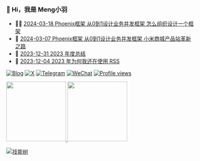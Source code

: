 ### 🤠 Hi，我是 Meng小羽

<!-- BLOG-POST-LIST:START -->
- 👨‍🏫 [2024-03-18 Phoenix框架 从0到1设计业务并发框架 怎么组织设计一个框架](https://blog.debuginn.com/p/phoenix-framework-2/)
- 🦄 [2024-03-07 Phoenix框架 从0到1设计业务并发框架 小米商城产品站革新之路](https://blog.debuginn.com/p/phoenix-framework-1/)
- 💃 [2023-12-31 2023 年度总结](https://blog.debuginn.com/p/debuginn-2023/)
- 🤔 [2023-12-04 2023 年为何我还在使用 RSS](https://blog.debuginn.com/p/debuginn-2023-rss/)<!-- BLOG-POST-LIST:END -->

[![Blog](https://img.shields.io/badge/blog.debuginn.com-0066ff?logo=blogger&logoColor=white)](https://blog.debuginn.com)
[![X](https://img.shields.io/badge/@idebuginn-000000?logo=x&logoColor=white)](https://twitter.com/idebuginn)
[![Telegram](https://img.shields.io/badge/@idebuginn-ac00e6?logo=telegram&logoColor=white)](https://t.me/idebuginn)
[![WeChat](https://img.shields.io/badge/@debuginn-07C160?logo=wechat&logoColor=white)](https://blog.debuginn.com/subscribe)
[![Profile views](https://komarev.com/ghpvc/?username=debuginn&color=blueviolet)](https://github.com/debuginn)

<p>
    <a href="#">
        <img height="159px" src="https://github-readme-stats.vercel.app/api?username=debuginn&show_icons=true&theme=github_dark_dimmed&layout=compact" />
    </a>
     <a href="#">
        <img height="159px" src="https://github-readme-stats.vercel.app/api/top-langs/?username=debuginn&theme=github_dark_dimmed&layout=compact&hide=javascript,html,css,php,scss" />
    </a>
</p>

[![技能树](https://skillicons.dev/icons?i=go,java,spring,maven,mysql,postgres,redis,mongodb,linux,bash,docker,kubernetes,grafana,prometheus,nginx,git,vim,idea,vscode,md,postman,stackoverflow&theme=light)](https://blog.debuginn.com/project/)
